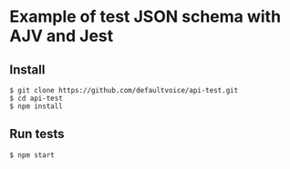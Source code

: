 # Example of test JSON schema with AJV and Jest

## Install

    $ git clone https://github.com/defaultvoice/api-test.git
    $ cd api-test
    $ npm install

## Run tests

    $ npm start
